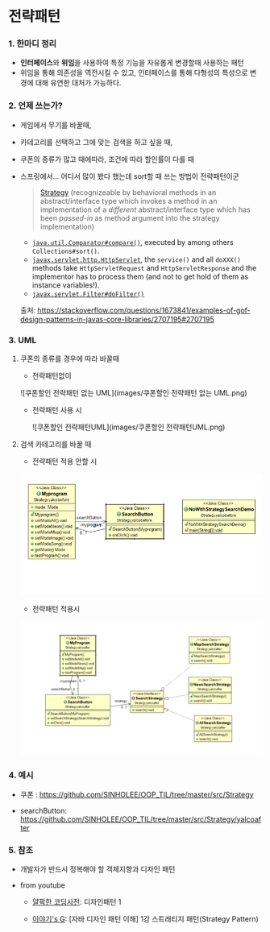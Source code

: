 # 전략패턴

### 1. 한마디 정리

- **인터페이스**와 **위임**을 사용하여 특정 기능을 자유롭게 변경할때 사용하는 패턴
- 위임을 통해 의존성을 역전시킬 수 있고, 인터페이스를 통해 다형성의 특성으로 변경에 대해 유연한 대처가 가능하다.

### 2. 언제 쓰는가?

- 게임에서 무기를 바꿀때,

- 카테고리를 선택하고 그에 맞는 검색을 하고 싶을 때,

- 쿠폰의 종류가 많고 때에따라, 조건에 따라 할인률이 다를 때

- 스프링에서... 어디서 많이 봤다 했는데 sort할 때 쓰는 방법이 전략패턴이군

  > [Strategy](http://en.wikipedia.org/wiki/Strategy_pattern) (recognizeable by behavioral methods in an abstract/interface type which invokes a method in an implementation of a *different* abstract/interface type which has been *passed-in* as method argument into the strategy implementation)

  - [`java.util.Comparator#compare()`](http://docs.oracle.com/javase/8/docs/api/java/util/Comparator.html#compare-T-T-), executed by among others `Collections#sort()`.
  - [`javax.servlet.http.HttpServlet`](http://docs.oracle.com/javaee/7/api/javax/servlet/http/HttpServlet.html), the `service()` and all `doXXX()` methods take `HttpServletRequest` and `HttpServletResponse` and the implementor has to process them (and not to get hold of them as instance variables!).
  - [`javax.servlet.Filter#doFilter()`](http://docs.oracle.com/javaee/7/api/javax/servlet/Filter.html#doFilter-javax.servlet.ServletRequest-javax.servlet.ServletResponse-javax.servlet.FilterChain-)
  
  출처: https://stackoverflow.com/questions/1673841/examples-of-gof-design-patterns-in-javas-core-libraries/2707195#2707195

### 3. UML

1. 쿠폰의 종류를 경우에 따라 바꿀때 

   - 전략패턴없이

   ![쿠폰할인 전략패턴 없는 UML](images/쿠폰할인 전략패턴 없는 UML.png)

   - 전략패턴 사용 시

     ![쿠폰할인 전략패턴UML](images/쿠폰할인 전략패턴UML.png)

2. 검색 카테고리를 바꿀 때

   - 전략패턴 적용 안할 시

   ![searchUML](images/searchUML.png)

   - 전략패턴 적용시

   ![searchStrategyUML](images/searchStrategyUML.png)

### 4. 예시

- 쿠폰 : https://github.com/SINHOLEE/OOP_TIL/tree/master/src/Strategy

- searchButton: https://github.com/SINHOLEE/OOP_TIL/tree/master/src/Strategy/yalcoafter



###  5. 참조

- 개발자가 반드시 정복해야 할 객체지향과 디자인 패턴

- from youtube

  - [얄팍한 코딩사전](https://www.youtube.com/channel/UC2nkWbaJt1KQDi2r2XclzTQ): 디자인패턴 1

  - [이야기's G](https://www.youtube.com/channel/UCtsaG2ePUxvo0-se9gkxEmg): [자바 디자인 패턴 이해] 1강 스트래티지 패턴(Strategy Pattern)
